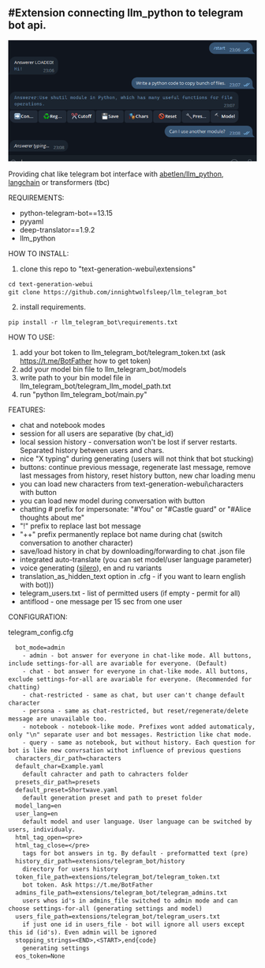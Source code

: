 #Extension connecting llm_python to telegram bot api.
-
![Image1](https://github.com/innightwolfsleep/storage/raw/main/textgen_telegram.PNG)

Providing chat like telegram bot interface with [abetlen/llm_python](https://github.com/abetlen/llm_python), [langchain](https://pypi.org/project/langchain/) or transformers (tbc) 

REQUIREMENTS:
- python-telegram-bot==13.15
- pyyaml
- deep-translator==1.9.2
- llm_python

HOW TO INSTALL:
1) clone this repo to "text-generation-webui\extensions"
```
cd text-generation-webui
git clone https://github.com/innightwolfsleep/llm_telegram_bot 
```
2) install requirements. 
```
pip install -r llm_telegram_bot\requirements.txt
```

HOW TO USE:
1) add your bot token to llm_telegram_bot/telegram_token.txt (ask https://t.me/BotFather how to get token)
2) add your model bin file to llm_telegram_bot/models
3) write path to your bin model file in llm_telegram_bot/telegram_llm_model_path.txt
2) run "python llm_telegram_bot/main.py"

FEATURES:
- chat and notebook modes
- session for all users are separative (by chat_id)
- local session history - conversation won't be lost if server restarts. Separated history between users and chars.
- nice "X typing" during generating (users will not think that bot stucking)
- buttons: continue previous message, regenerate last message, remove last messages from history, reset history button, new char loading menu
- you can load new characters from text-generation-webui\characters with button
- you can load new model during conversation with button
- chatting # prefix for impersonate: "#You" or "#Castle guard" or "#Alice thoughts about me"
- "!" prefix to replace last bot message
- "++" prefix permanently replace bot name during chat (switch conversation to another character)
- save/load history in chat by downloading/forwarding to chat .json file
- integrated auto-translate (you can set model/user language parameter) 
- voice generating ([silero](https://github.com/snakers4/silero-models)), en and ru variants
- translation_as_hidden_text option in .cfg - if you want to learn english with bot)))
- telegram_users.txt - list of permitted users (if empty - permit for all)
- antiflood - one message per 15 sec from one user


CONFIGURATION:

telegram_config.cfg
```
  bot_mode=admin  
	- admin - bot answer for everyone in chat-like mode. All buttons, include settings-for-all are avariable for everyone. (Default)
	- chat - bot answer for everyone in chat-like mode. All buttons, exclude settings-for-all are avariable for everyone. (Recommended for chatting)
	- chat-restricted - same as chat, but user can't change default character
	- persona - same as chat-restricted, but reset/regenerate/delete message are unavailable too. 
	- notebook - notebook-like mode. Prefixes wont added automaticaly, only "\n" separate user and bot messages. Restriction like chat mode.
	- query - same as notebook, but without history. Each question for bot is like new convrsation withot influence of previous questions
  characters_dir_path=characters
  default_char=Example.yaml
	default cahracter and path to cahracters folder
  presets_dir_path=presets
  default_preset=Shortwave.yaml
	default generation preset and path to preset folder
  model_lang=en
  user_lang=en
	default model and user language. User language can be switched by users, individualy.
  html_tag_open=<pre>
  html_tag_close=</pre>
	tags for bot answers in tg. By default - preformatted text (pre)
  history_dir_path=extensions/telegram_bot/history
	directory for users history
  token_file_path=extensions/telegram_bot/telegram_token.txt
	bot token. Ask https://t.me/BotFather
  admins_file_path=extensions/telegram_bot/telegram_admins.txt
	users whos id's in admins_file switched to admin mode and can choose settings-for-all (generating settings and model)
  users_file_path=extensions/telegram_bot/telegram_users.txt
	if just one id in users_file - bot will ignore all users except this id (id's). Even admin will be ignored
  stopping_strings=<END>,<START>,end{code}
	generating settings
  eos_token=None
```

